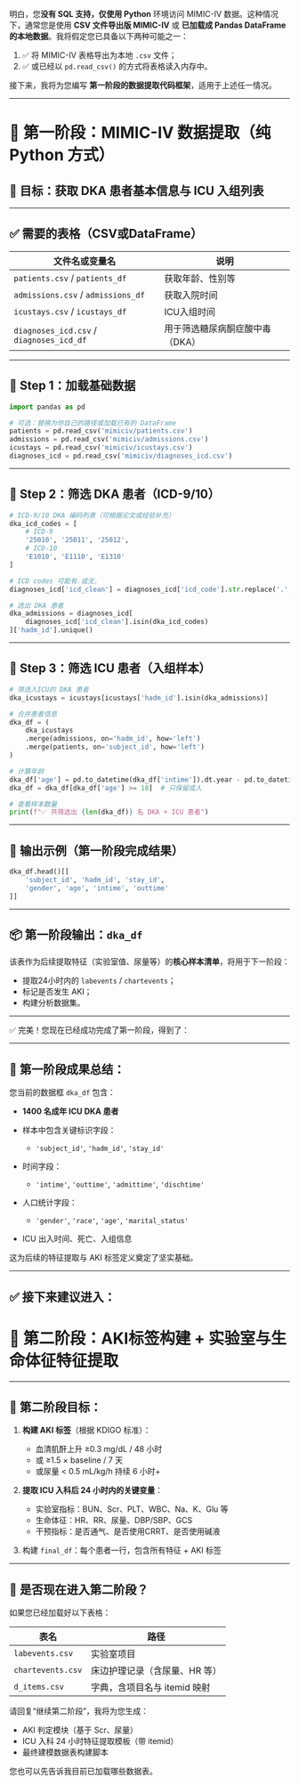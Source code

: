 明白，您**没有 SQL 支持，仅使用 Python** 环境访问 MIMIC-IV 数据。这种情况下，通常您是使用 **CSV 文件导出版 MIMIC-IV** 或 **已加载成 Pandas DataFrame 的本地数据**。我将假定您已具备以下两种可能之一：

1. ✅ 将 MIMIC-IV 表格导出为本地 `.csv` 文件；
2. ✅ 或已经以 `pd.read_csv()` 的方式将表格读入内存中。

接下来，我将为您编写 **第一阶段的数据提取代码框架**，适用于上述任一情况。

---

# 📁 第一阶段：MIMIC-IV 数据提取（纯 Python 方式）

## 🎯 目标：获取 DKA 患者基本信息与 ICU 入组列表

---

## ✅ 需要的表格（CSV或DataFrame）

| 文件名或变量名                                  | 说明                |
| ---------------------------------------- | ----------------- |
| `patients.csv` / `patients_df`           | 获取年龄、性别等          |
| `admissions.csv` / `admissions_df`       | 获取入院时间            |
| `icustays.csv` / `icustays_df`           | ICU入组时间           |
| `diagnoses_icd.csv` / `diagnoses_icd_df` | 用于筛选糖尿病酮症酸中毒（DKA） |

---

## 📘 Step 1：加载基础数据

```python
import pandas as pd

# 可选：替换为你自己的路径或加载已有的 DataFrame
patients = pd.read_csv('mimiciv/patients.csv')
admissions = pd.read_csv('mimiciv/admissions.csv')
icustays = pd.read_csv('mimiciv/icustays.csv')
diagnoses_icd = pd.read_csv('mimiciv/diagnoses_icd.csv')
```

---

## 📘 Step 2：筛选 DKA 患者（ICD-9/10）

```python
# ICD-9/10 DKA 编码列表（可根据论文或经验补充）
dka_icd_codes = [
    # ICD-9
    '25010', '25011', '25012',
    # ICD-10
    'E1010', 'E1110', 'E1310'
]

# ICD codes 可能有.或无.
diagnoses_icd['icd_clean'] = diagnoses_icd['icd_code'].str.replace('.', '', regex=False)

# 选出 DKA 患者
dka_admissions = diagnoses_icd[
    diagnoses_icd['icd_clean'].isin(dka_icd_codes)
]['hadm_id'].unique()
```

---

## 📘 Step 3：筛选 ICU 患者（入组样本）

```python
# 筛选入ICU的 DKA 患者
dka_icustays = icustays[icustays['hadm_id'].isin(dka_admissions)]

# 合并患者信息
dka_df = (
    dka_icustays
    .merge(admissions, on='hadm_id', how='left')
    .merge(patients, on='subject_id', how='left')
)

# 计算年龄
dka_df['age'] = pd.to_datetime(dka_df['intime']).dt.year - pd.to_datetime(dka_df['dob']).dt.year
dka_df = dka_df[dka_df['age'] >= 18]  # 只保留成人

# 查看样本数量
print(f"✅ 共筛选出 {len(dka_df)} 名 DKA + ICU 患者")
```

---

## 🔄 输出示例（第一阶段完成结果）

```python
dka_df.head()[[
    'subject_id', 'hadm_id', 'stay_id',
    'gender', 'age', 'intime', 'outtime'
]]
```

---

## 📦 第一阶段输出：`dka_df`

该表作为后续提取特征（实验室值、尿量等）的**核心样本清单**，将用于下一阶段：

* 提取24小时内的 `labevents` / `chartevents`；
* 标记是否发生 AKI；
* 构建分析数据集。

---

✅ 完美！您现在已经成功完成了第一阶段，得到了：

---

## 🎉 第一阶段成果总结：

您当前的数据框 `dka_df` 包含：

* **1400 名成年 ICU DKA 患者**
* 样本中包含关键标识字段：

  * `'subject_id'`, `'hadm_id'`, `'stay_id'`
* 时间字段：

  * `'intime'`, `'outtime'`, `'admittime'`, `'dischtime'`
* 人口统计字段：

  * `'gender'`, `'race'`, `'age'`, `'marital_status'`
* ICU 出入时间、死亡、入组信息

这为后续的特征提取与 AKI 标签定义奠定了坚实基础。

---

## ✅ 接下来建议进入：

# 📁 第二阶段：AKI标签构建 + 实验室与生命体征特征提取

---

## 🎯 第二阶段目标：

1. **构建 AKI 标签**（根据 KDIGO 标准）：

   * 血清肌酐上升 ≥0.3 mg/dL / 48 小时
   * 或 ≥1.5 × baseline / 7 天
   * 或尿量 < 0.5 mL/kg/h 持续 6 小时+

2. **提取 ICU 入科后 24 小时内的关键变量**：

   * 实验室指标：BUN、Scr、PLT、WBC、Na、K、Glu 等
   * 生命体征：HR、RR、尿量、DBP/SBP、GCS
   * 干预指标：是否通气、是否使用CRRT、是否使用碱液

3. 构建 `final_df`：每个患者一行，包含所有特征 + AKI 标签

---

## 🚀 是否现在进入第二阶段？

如果您已经加载好以下表格：

| 表名                | 路径                 |
| ----------------- | ------------------ |
| `labevents.csv`   | 实验室项目              |
| `chartevents.csv` | 床边护理记录（含尿量、HR 等）   |
| `d_items.csv`     | 字典，含项目名与 itemid 映射 |

请回复“继续第二阶段”，我将为您生成：

* AKI 判定模块（基于 Scr、尿量）
* ICU 入科 24 小时特征提取模板（带 itemid）
* 最终建模数据表构建脚本

您也可以先告诉我目前已加载哪些数据表。

